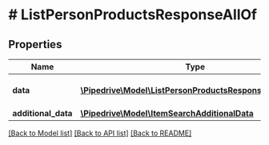 # # ListPersonProductsResponseAllOf

## Properties

Name | Type | Description | Notes
------------ | ------------- | ------------- | -------------
**data** | [**\Pipedrive\Model\ListPersonProductsResponseAllOfData[]**](ListPersonProductsResponseAllOfData.md) | The array of deal products | [optional]
**additional_data** | [**\Pipedrive\Model\ItemSearchAdditionalData**](ItemSearchAdditionalData.md) |  | [optional]

[[Back to Model list]](../../README.md#models) [[Back to API list]](../../README.md#endpoints) [[Back to README]](../../README.md)

